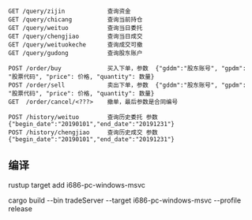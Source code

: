 ```
GET /query/zijin            查询资金
GET /query/chicang          查询当前持仓
GET /query/weituo           查询当日委托
GET /query/chengjiao        查询当日成交
GET /query/weituokeche      查询成交可撤
GET /query/gudong           查询股东账户

POST /order/buy             买入下单，参数  {"gddm":"股东账号", "gpdm": "股票代码", "price": 价格, "quantity": 数量}
POST /order/sell            卖出下单，参数  {"gddm":"股东账号", "gpdm": "股票代码", "price": 价格, "quantity": 数量}
GET  /order/cancel/<???>    撤单，最后参数是合同编号

POST /history/weituo        查询历史委托 参数 {"begin_date":"20190101","end_date":"20191231"}
POST /history/chengjiao     查询历史成交 参数 {"begin_date":"20190101","end_date":"20191231"}
```


## 编译
rustup target add i686-pc-windows-msvc

cargo build --bin tradeServer --target i686-pc-windows-msvc --profile release
